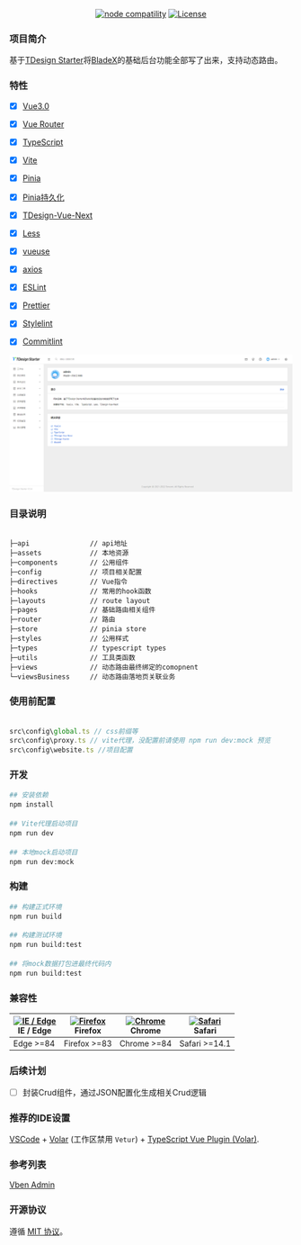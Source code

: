 <p align="center">
  <a href="https://nodejs.org/en/about/releases/"><img src="https://img.shields.io/node/v/vite.svg" alt="node compatility"></a>
  <a href="https://github.com/dianjie/tdesign-console/LICENSE">
    <img src="https://img.shields.io/npm/l/tdesign-vue-next.svg?sanitize=true" alt="License">
  </a>
</p>



### 项目简介

基于[TDesign Starter](https://github.com/tencent/tdesign-vue-next-starter)将[BladeX](https://saber.bladex.vip/)的基础后台功能全部写了出来，支持动态路由。



### 特性

- [x] [Vue3.0](https://vuejs.org/)
- [x] [Vue Router](https://github.com/vuejs/router)
- [x] [TypeScript](https://www.typescriptlang.org/)
- [x] [Vite](https://vitejs.dev/)
- [x] [Pinia](https://pinia.vuejs.org/)
- [x] [Pinia持久化](https://github.com/prazdevs/pinia-plugin-persistedstate)
- [x] [TDesign-Vue-Next](https://tdesign.tencent.com/vue-next/overview)
- [x] [Less](https://lesscss.org/)
- [x] [vueuse](https://github.com/vueuse/vueuse)
- [x] [axios](https://github.com/axios/axios)
- [x] [ESLint](https://eslint.org/)
- [x] [Prettier](https://prettier.io/)
- [x] [Stylelint](https://stylelint.io/)
- [x] [Commitlint](https://github.com/conventional-changelog/commitlint)


<img src="docs/starter.png">



### 目录说明

```bash

├─api               // api地址
├─assets            // 本地资源
├─components        // 公用组件
├─config            // 项目相关配置
├─directives        // Vue指令
├─hooks             // 常用的hook函数
├─layouts           // route layout
├─pages             // 基础路由相关组件
├─router            // 路由
├─store             // pinia store
├─styles            // 公用样式
├─types             // typescript types
├─utils             // 工具类函数
├─views             // 动态路由最终绑定的comopnent
└─viewsBusiness     // 动态路由落地页关联业务

```


### 使用前配置


```js

src\config\global.ts // css前缀等
src\config\proxy.ts // vite代理，没配置前请使用 npm run dev:mock 预览
src\config\website.ts //项目配置

```


### 开发

``` bash
## 安装依赖
npm install

## Vite代理启动项目
npm run dev

## 本地mock启动项目
npm run dev:mock
```

### 构建

```bash
## 构建正式环境
npm run build

## 构建测试环境
npm run build:test

## 将mock数据打包进最终代码内
npm run build:test
```

### 兼容性

| [<img src="https://raw.githubusercontent.com/alrra/browser-logos/master/src/edge/edge_48x48.png" alt="IE / Edge" width="24px" height="24px" />](http://godban.github.io/browsers-support-badges/)</br> IE / Edge | [<img src="https://raw.githubusercontent.com/alrra/browser-logos/master/src/firefox/firefox_48x48.png" alt="Firefox" width="24px" height="24px" />](http://godban.github.io/browsers-support-badges/)</br>Firefox | [<img src="https://raw.githubusercontent.com/alrra/browser-logos/master/src/chrome/chrome_48x48.png" alt="Chrome" width="24px" height="24px" />](http://godban.github.io/browsers-support-badges/)</br>Chrome | [<img src="https://raw.githubusercontent.com/alrra/browser-logos/master/src/safari/safari_48x48.png" alt="Safari" width="24px" height="24px" />](http://godban.github.io/browsers-support-badges/)</br>Safari |
| ---------------------------------------------------------------------------------------------------------------------------------------------------------------------------------------------------------------- | ----------------------------------------------------------------------------------------------------------------------------------------------------------------------------------------------------------------- | ------------------------------------------------------------------------------------------------------------------------------------------------------------------------------------------------------------- | ------------------------------------------------------------------------------------------------------------------------------------------------------------------------------------------------------------- |
| Edge >=84                                                                                                                                                                                                        | Firefox >=83                                                                                                                                                                                                      | Chrome >=84                                                                                                                                                                                                   | Safari >=14.1                                                                                                                                                                                                  |




### 后续计划

- [ ] 封装Crud组件，通过JSON配置化生成相关Crud逻辑



### 推荐的IDE设置

[VSCode](https://code.visualstudio.com/) + [Volar](https://marketplace.visualstudio.com/items?itemName=Vue.volar) (工作区禁用 `Vetur`) + [TypeScript Vue Plugin (Volar)](https://marketplace.visualstudio.com/items?itemName=Vue.vscode-typescript-vue-plugin).



### 参考列表

[Vben Admin](https://github.com/vbenjs/vue-vben-admin)



### 开源协议

遵循 [MIT 协议](https://github.com/dianjie/tdesign-console/LICENSE)。

